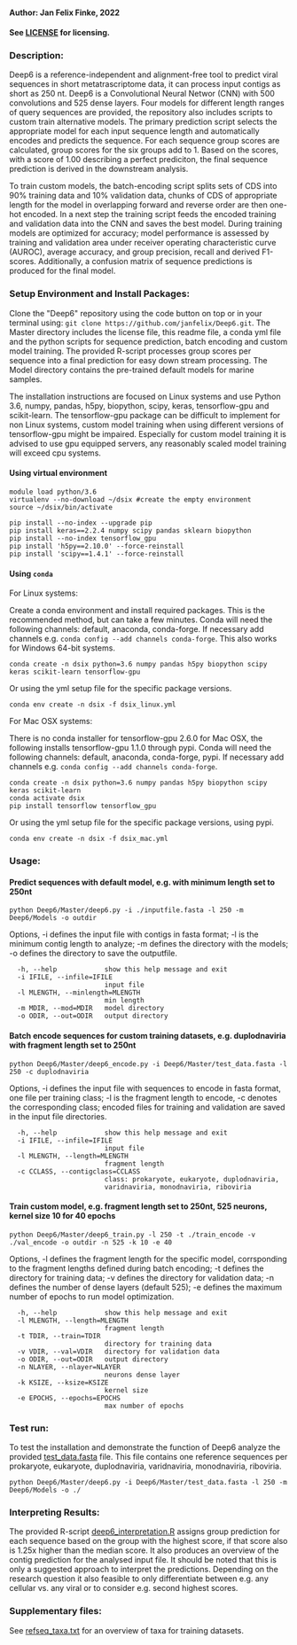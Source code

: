 #### Author: Jan Felix Finke, 2022

#### See [LICENSE](https://github.com/janfelix/Deep6/blob/main/LICENSE) for licensing.

### Description:
Deep6 is a reference-independent and alignment-free tool to predict viral sequences in short metatrascriptome data, it can process input contigs as short as 250 nt. Deep6 is a Convolutional Neural Networ (CNN) with 500 convolutions and 525 dense layers. Four models for different length ranges of query sequences are provided, the repository also includes scripts to custom train alternative models. The primary prediction script selects the appropriate model for each input sequence length and automatically encodes and predicts the sequence. For each sequence group scores are calculated, group scores for the six groups add to 1. Based on the scores, with a score of 1.00 describing a perfect prediciton, the final sequence prediction is derived in the downstream analysis. 

To train custom models, the batch-encoding script splits sets of CDS into 90% training data and 10% validation data, chunks of CDS of appropriate length for the model in overlapping forward and reverse order are then one-hot encoded. In a next step the training script feeds the encoded training and validation data into the CNN and saves the best model. During training models are optimized for accuracy; model performance is assessed by training and validation area under receiver operating characteristic curve (AUROC), average accuracy, and group precision, recall and derived F1-scores. Additionally, a confusion matrix of sequence predictions is produced for the final model.


### Setup Environment and Install Packages:
Clone the "Deep6" repository using the code button on top or in your terminal using: `git clone https://github.com/janfelix/Deep6.git`. The Master directory includes the license file, this readme file, a conda yml file and the python scripts for sequence prediction, batch encoding and custom model training. The provided R-script processes group scores per sequence into a final prediction for easy down stream processing. The Model directory contains the pre-trained default models for marine samples. 

The installation instructions are focused on Linux systems and use Python 3.6, numpy, pandas, h5py, biopython, scipy, keras, tensorflow-gpu and scikit-learn. The tensorflow-gpu package can be difficult to implement for non Linux systems, custom model training when using different versions of tensorflow-gpu might be impaired. Especially for custom model training it is advised to use gpu equipped servers, any reasonably scaled model training will exceed cpu systems.

#### Using virtual environment
```
module load python/3.6
virtualenv --no-download ~/dsix #create the empty environment
source ~/dsix/bin/activate

pip install --no-index --upgrade pip
pip install keras==2.2.4 numpy scipy pandas sklearn biopython
pip install --no-index tensorflow_gpu
pip install 'h5py==2.10.0' --force-reinstall
pip install 'scipy==1.4.1' --force-reinstall
```
#### Using `conda`

For Linux systems:

Create a conda environment and install required packages. This is the recommended method, but can take a few minutes. Conda will need the following channels: default, anaconda, conda-forge. If necessary add channels e.g. `conda config --add channels conda-forge`. This also works for Windows 64-bit systems.

`conda create -n dsix python=3.6 numpy pandas h5py biopython scipy keras scikit-learn tensorflow-gpu`

Or using the yml setup file for the specific package versions.

`conda env create -n dsix -f dsix_linux.yml` 

For Mac OSX systems:

There is no conda installer for tensorflow-gpu 2.6.0 for Mac OSX, the following installs tensorflow-gpu 1.1.0 through pypi. Conda will need the following channels: default, anaconda, conda-forge, pypi. If necessary add channels e.g. `conda config --add channels conda-forge`.
```
conda create -n dsix python=3.6 numpy pandas h5py biopython scipy keras scikit-learn
conda activate dsix
pip install tensorflow tensorflow_gpu
```
Or using the yml setup file for the specific package versions, using pypi.

`conda env create -n dsix -f dsix_mac.yml`

### Usage:

#### Predict sequences with default model, e.g. with minimum length set to 250nt

`python Deep6/Master/deep6.py -i ./inputfile.fasta -l 250 -m Deep6/Models -o outdir`

Options, -i defines the input file with contigs in fasta format; -l is the minimum contig length to analyze; -m defines the directory with the models; -o defines the directory to save the outputfile.
```
  -h, --help            show this help message and exit
  -i IFILE, --infile=IFILE
                        input file
  -l MLENGTH, --minlength=MLENGTH
                        min length
  -m MDIR, --mod=MDIR   model directory
  -o ODIR, --out=ODIR   output directory
```

#### Batch encode sequences for custom training datasets, e.g. duplodnaviria with fragment length set to 250nt

`python Deep6/Master/deep6_encode.py -i Deep6/Master/test_data.fasta -l 250 -c duplodnaviria`

Options, -i defines the input file with sequences to encode in fasta format, one file per training class; -l is the fragment length to encode, -c denotes the corresponding class; encoded files for training and validation are saved in the input file directories.
```
  -h, --help            show this help message and exit
  -i IFILE, --infile=IFILE
                        input file
  -l MLENGTH, --length=MLENGTH
                        fragment length
  -c CCLASS, --contigclass=CCLASS
                        class: prokaryote, eukaryote, duplodnaviria,
                        varidnaviria, monodnaviria, riboviria
```

#### Train custom model, e.g. fragment length set to 250nt, 525 neurons, kernel size 10 for 40 epochs

`python Deep6/Master/deep6_train.py -l 250 -t ./train_encode -v ./val_encode -o outdir -n 525 -k 10 -e 40`

Options, -l defines the fragment length for the specific model, corrsponding to the fragment lengths defined during batch encoding; -t defines the directory for training data; -v defines the directory for validation data; -n defines the number of dense layers (default 525); -e defines the maximum number of epochs to run model optimization.
```
  -h, --help            show this help message and exit
  -l MLENGTH, --length=MLENGTH
                        fragment length
  -t TDIR, --train=TDIR
                        directory for training data
  -v VDIR, --val=VDIR   directory for validation data
  -o ODIR, --out=ODIR   output directory
  -n NLAYER, --nlayer=NLAYER
                        neurons dense layer
  -k KSIZE, --ksize=KSIZE
                        kernel size
  -e EPOCHS, --epochs=EPOCHS
                        max number of epochs
```

### Test run:

To test the installation and demonstrate the function of Deep6 analyze the provided [test_data.fasta](https://github.com/janfelix/Deep6/blob/main/Master/test_data.fasta) file. This file contains one reference sequences per prokaryote, eukaryote, duplodnaviria, varidnaviria, monodnaviria, riboviria.

`python Deep6/Master/deep6.py -i Deep6/Master/test_data.fasta -l 250 -m Deep6/Models -o ./`

### Interpreting Results:

The provided R-script [deep6_interpretation.R](https://github.com/janfelix/Deep6/blob/main/Master/deep6_interpetration.R) assigns group prediction for each sequence based on the group with the highest score, if that score also is 1.25x higher than the median score. It also produces an overview of the contig prediction for the analysed input file. It should be noted that this is only a suggested approach to interpret the predictions. Depending on the research question it also feasible to only differentiate between e.g. any cellular vs. any viral or to consider e.g. second highest scores.

### Supplementary files:
 
See [refseq_taxa.txt](https://github.com/janfelix/Deep6/blob/main/Master/refseq_taxa.txt) for an overview of taxa for training datasets.
